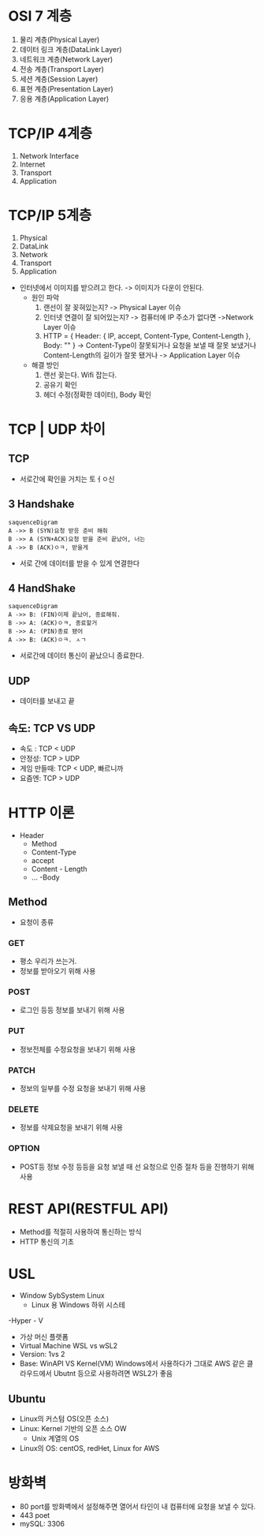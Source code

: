 # OSI 7 계층

1. 물리 계층(Physical Layer)
2. 데이터 링크 계층(DataLink Layer)
3. 네트워크 계층(Network Layer)
4. 전송 계층(Transport Layer)
5. 세션 계층(Session Layer)
6. 표현 계층(Presentation Layer)
7. 응용 계층(Application Layer)

# TCP/IP 4계층

1. Network Interface
2. Internet
3. Transport
4. Application

# TCP/IP 5계층

1. Physical
2. DataLink
3. Network
4. Transport
5. Application

- 인터넷에서 이미지를 받으려고 한다. -> 이미지가 다운이 안된다.
  - 원인 파악
    1. 랜선이 잘 꽂혀있는지? -> Physical Layer 이슈
    2. 인터넷 연결이 잘 되어있는지? -> 컴퓨터에 IP 주소가 없다면 ->Network Layer 이슈
    3. HTTP = { Header: { IP, accept, Content-Type, Content-Length }, Body: "<html></html>" } -> Content-Type이 잘못되거나 요청을 보낼 때 잘못 보냈거나 Content-Length의 길이가 잘못 됐거나 -> Application Layer 이슈
  - 해결 방인
    1. 랜선 꽂는다. Wifi 잡는다.
    2. 공유기 확인
    3. 헤더 수정(정확한 데이터), Body 확인

# TCP | UDP 차이

## TCP

- 서로간에 확인을 거치는 토ㅓㅇ신

## 3 Handshake

```mermaid
saquenceDigram
A ->> B (SYN)요청 받응 준비 해줘
B ->> A (SYN+ACK)요청 받을 준비 끝났어, 너는
A ->> B (ACK)ㅇㅋ, 받을게
```

- 서로 간에 데이터를 받을 수 있게 연결한다

## 4 HandShake

```mermaid
saquenceDigram
A ->> B: (FIN)이제 끝났어, 종료해줘.
B ->> A: (ACK)ㅇㅋ, 종료할거
B ->> A: (PIN)종료 됐어
A ->> B: (ACK)ㅇㅋ. ㅅㄱ
```

- 서로간에 데이터 통신이 끝났으니 종료한다.

## UDP

- 데이터를 보내고 끝

## 속도: TCP VS UDP

- 속도 : TCP < UDP
- 안정성: TCP > UDP
- 게임 만들때: TCP < UDP, 빠르니까
- 요즘엔: TCP > UDP

# HTTP 이론

- Header
  - Method
  - Content-Type
  - accept
  - Content - Length
  - ...
    -Body

## Method

- 요청이 종류

### GET

- 평소 우리가 쓰는거.
- 정보를 받아오기 위해 사용

### POST

- 로그인 등등 정보를 보내기 위해 사용

### PUT

- 정보전체를 수정요청을 보내기 위해 사용

### PATCH

- 정보의 일부를 수정 요청을 보내기 위해 사용

### DELETE

- 정보를 삭제요청을 보내기 위해 사용

### OPTION

- POST등 정보 수정 등등을 요청 보낼 때 선 요청으로 인증 절차 등을 진행하기 위해 사용

# REST API(RESTFUL API)

- Method를 적절히 사용하여 통신하는 방식
- HTTP 통신의 기초

# USL

- Window SybSystem Linux
  - Linux 용 Windows 하위 시스테

-Hyper - V

- 가상 머신 플랫폼
- Virtual Machine
  WSL vs wSL2
- Version: 1vs 2
- Base: WinAPI VS Kernel(VM)
  Windows에서 사용하다가 그대로 AWS 같은 클라우드에서 Ubutnt 등으로 사용하려면 WSL2가 좋음

## Ubuntu

- Linux의 커스텀 OS(오픈 소스)
- Linux: Kernel 기반의 오픈 소스 OW
  - Unix 계열의 OS
- Linux의 OS: centOS, redHet, Linux for AWS

# 방화벽

- 80 port를 방화벽에서 설정해주면 열어서 타인이 내 컴퓨터에 요청을 보낼 수 있다.
- 443 poet
- mySQL: 3306
